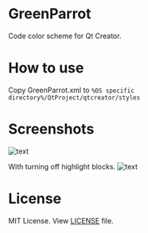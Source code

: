 # GreenParrot
Code color scheme for Qt Creator.

# How to use
Copy GreenParrot.xml to `%OS specific directory%/QtProject/qtcreator/styles`

# Screenshots

![text](http://savepic.ru/13921653.png)

With turning off highlight blocks.
![text](http://savepic.ru/13944975.png)

# License
MIT License. View [LICENSE](https://github.com/kachsheev/GreenParrot/blob/master/LICENSE) file. 
